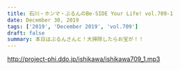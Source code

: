 ```yaml
---
title: 石川・ホンマ・ぶるんのBe-SIDE Your Life! vol.709-1
date: December 30, 2019
tags: ['2019', 'December 2019', 'vol.709']
draft: false
summary: 本日はぶるんさんと！大掃除したらお宝が！！
---
```


http://project-phi.ddo.jp/ishikawa/ishikawa709_1.mp3